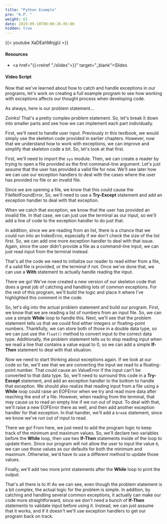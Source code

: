 ```yaml
---
title: "Python Example"
pre: "6.P. "
weight: 61
date: 2019-09-10T00:00:26-05:00
hidden: true
---
```


{{< youtube XaDEahMnjgU >}}

#### Resources

* <a href="{{<relref "./slides">}}" target="_blank">Slides</a>

#### Video Script

Now that we've learned about how to catch and handle exceptions in our programs, let's work on creating a full example program to see how working with exceptions affects our thought process when developing code.

As always, here is our problem statement...

Zoinks! That's a pretty complex problem statement. So, let's break it down into smaller parts and see how we can implement each part individually.

First, we'll need to handle user input. Previously in this textbook, we would simply use the skeleton code provided in earlier chapters. However, now that we understand how to work with exceptions, we can improve and simplify that skeleton code a bit. So, let's look at that first.

First, we'll need to import the `sys` module. Then, we can create a reader by trying to open a file provided as the first command-line argument. Let's just assume that the user has provided a valid file for now. We'll see later how we can use our exception handlers to deal with the cases where the user has provided no file or an invalid file.

Since we are opening a file, we know that this could cause the FileNotFoundError, So, we'll need to use a **Try-Except** statement and add an exception handler to deal with that exception.

When we catch that exception, we know that the user has provided an invalid file. In that case, we can just use the terminal as our input, so we'll add a line of code to the exception handler to do just that.

In addition, since we are reading from an list, there is a chance that we could run into an IndexError, especially if we don't check the size of the list first. So, we can add one more exception handler to deal with that issue. Again, since the user didn't provide a file as a command-line input, we can just read input from the terminal instead.

That's all the code we need to initialize our reader to read either from a file, if a valid file is provided, or the terminal if not. Once we've done that, we can use a **With** statement to actually handle reading the input.

There we go! We've now created a new version of our skeleton code that does a great job of catching and handling lots of common exceptions. For the rest of this program, we'll build the logic and place it where I've highlighted this comment in the code.

So, let's dig into the actual problem statement and build our program. First, we know that we are reading a list of numbers from an input file. So, we can use a simple **While** loop to handle this. Next, we'll see that the problem statement tells us that we could find either integers or floating-point numbers. Thankfully, we can store both of those in a double data type, so we can just use the `float()` method to convert input to the correct data type. Additionally, the problem statement tells us to stop reading input when we read a line that contains a value equal to 0, so we can add a simple **If-Then** statement to deal with that situation.

Now we need to start thinking about exceptions again. If we look at our code so far, we'll see that we are converting the input we read to a floating-point number. That could cause an ValueError if the input can't be converted to that data type. So, we'll need to surround this code in a **Try-Except** statement, and add an exception handler to the bottom to handle that exception. We should also realize that reading input from a file using a **While** loop could raise an EOFError when we try and read more data after reaching the end of a file. However, when reading from the terminal, that may cause us to read an empty line if we run out of input. To deal with that, we'll raise a new EOFError there as well, and then add another exception handler for that exception. In that handler, we'll add a `break` statement, since we know we've run out of input to read.

There we go! From here, we just need to add the program logic to keep track of the minimum and maximum values. So, we'll declare two variables before the **While** loop, then use two **If-Then** statements inside of the loop to update them. Since our program will not allow the user to input the value `0`, we can use those values as our defaults for both the minimum and maximum. Otherwise, we'd have to use a different method to update those values.

Finally, we'll add two more print statements after the **While** loop to print the output.

That's all there is to it! As we can see, even though the problem statement is a bit complex, the actual logic for the problem is simple. In addition, by catching and handling several common exceptions, it actually can make our code more straightforward, since we don't need a bunch of **If-Then** statements to validate input before using it. Instead, we can just assume that it works, and if it doesn't we'll use exception handlers to get our program back on track.
